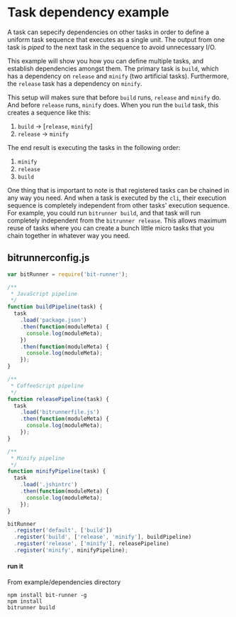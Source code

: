 # Task dependency example
A task can sepecify dependencies on other tasks in order to define a uniform task sequence that executes as a single unit. The output from one task is *piped* to the next task in the sequence to avoid unnecessary I/O.

This example will show you how you can define multiple tasks, and establish dependencies amongst them. The primary task is `build`, which has a dependency on `release` and `minify` (two artificial tasks). Furthermore, the `release` task has a dependency on `minify`.

This setup will makes sure that before `build` runs, `release` and `minify` do.  And before `release` runs, `minify` does.  When you run the `build` task, this creates a sequence like this:

1. `build` -> [`release`, `minify`]
2. `release` -> `minify`

The end result is executing the tasks in the following order:

1. `minify`
2. `release`
3. `build`

One thing that is important to note is that registered tasks can be chained in any way you need. And when a task is executed by the `cli`, their execution sequence is completely independent from other tasks' execution sequence.  For example, you could run `bitrunner build`, and that task will run completely independent from the `bitrunner release`.  This allows maximum reuse of tasks where you can create a bunch little micro tasks that you chain together in whatever way you need.

## bitrunnerconfig.js

``` javascript
var bitRunner = require('bit-runner');

/**
 * JavaScript pipeline
 */
function buildPipeline(task) {
  task
    .load('package.json')
    .then(function(moduleMeta) {
      console.log(moduleMeta);
    })
    .then(function(moduleMeta) {
      console.log(moduleMeta);
    });
}

/**
 * CoffeeScript pipeline
 */
function releasePipeline(task) {
  task
    .load('bitrunnerfile.js')
    .then(function(moduleMeta) {
      console.log(moduleMeta);
    });
}

/**
 * Minify pipeline
 */
function minifyPipeline(task) {
  task
    .load('.jshintrc')
    .then(function(moduleMeta) {
      console.log(moduleMeta);
    });
}

bitRunner
  .register('default', ['build'])
  .register('build', ['release', 'minify'], buildPipeline)
  .register('release', ['minify'], releasePipeline)
  .register('minify', minifyPipeline);
```

#### run it
From example/dependencies directory

```
npm install bit-runner -g
npm install
bitrunner build
```
